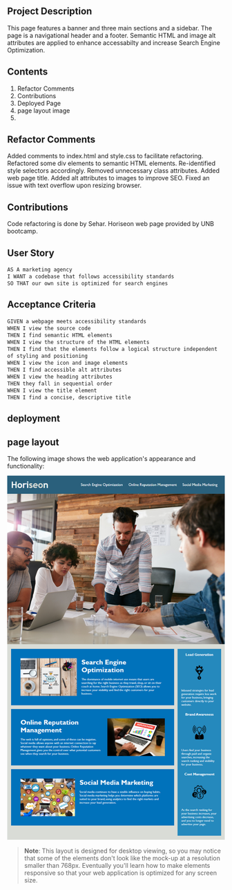## Project Description
This page features a banner and three main sections and a sidebar. The page is a navigational header and a footer. Semantic HTML and image alt attributes are applied to enhance accessabilty and increase Search Engine Optimization.

## Contents
1. Refactor Comments
2. Contributions
3. Deployed Page
4. page layout image
5. 

## Refactor Comments
Added comments to index.html and style.css to facilitate refactoring.
Refactored some div elements to semantic HTML elements.
Re-identified style selectors accordingly.
Removed unnecessary class attributes.
Added web page title.
Added alt attributes to images to improve SEO.
Fixed an issue with text overflow upon resizing browser.

## Contributions
Code refactoring is done by Sehar.
Horiseon web page provided by UNB bootcamp.

## User Story

```
AS A marketing agency
I WANT a codebase that follows accessibility standards
SO THAT our own site is optimized for search engines
```

## Acceptance Criteria

```
GIVEN a webpage meets accessibility standards
WHEN I view the source code
THEN I find semantic HTML elements
WHEN I view the structure of the HTML elements
THEN I find that the elements follow a logical structure independent of styling and positioning
WHEN I view the icon and image elements
THEN I find accessible alt attributes
WHEN I view the heading attributes
THEN they fall in sequential order
WHEN I view the title element
THEN I find a concise, descriptive title
```
## deployment



## page layout

The following image shows the web application's appearance and functionality:

![The Horiseon webpage includes a navigation bar, a header image, and cards with text and images at the bottom of the page.](./Assets/01-html-css-git-homework-demo.png)

> **Note**: This layout is designed for desktop viewing, so you may notice that some of the elements don't look like the mock-up at a resolution smaller than 768px. Eventually you'll learn how to make elements responsive so that your web application is optimized for any screen size.

